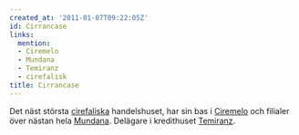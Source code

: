 ```yaml
---
created_at: '2011-01-07T09:22:05Z'
id: Cirrancase
links:
  mention:
  - Ciremelo
  - Mundana
  - Temiranz
  - cirefalisk
title: Cirrancase
---
```


Det näst största [cirefaliska] handelshuset, har sin bas i [Ciremelo] och filialer över nästan hela
[Mundana]. Delägare i kredithuset [Temiranz].

  [cirefaliska]: cirefalisk
  [Ciremelo]: Ciremelo
  [Mundana]: Mundana
  [Temiranz]: Temiranz
